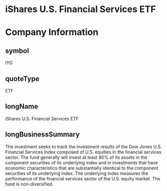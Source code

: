 
iShares U.S. Financial Services ETF
===================================

# Company Information

## symbol


IYG


## quoteType


ETF


## longName


iShares U.S. Financial Services ETF


## longBusinessSummary


The investment seeks to track the investment results of the Dow Jones U.S. Financial Services Index composed of U.S. equities in the financial services sector.
 The fund generally will invest at least 80% of its assets in the component securities of its underlying index and in investments that have economic characteristics that are substantially identical to the component securities of its underlying index. The underlying index measures the performance of the financial services sector of the U.S. equity market. The fund is non-diversified.

